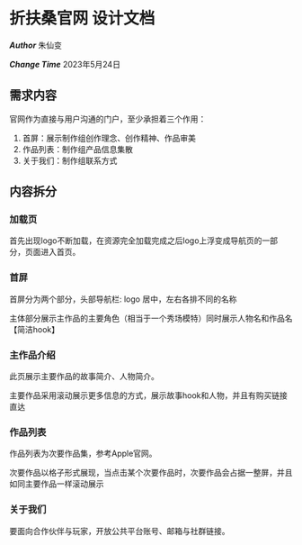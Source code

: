 # 折扶桑官网 设计文档

***Author*** 朱仙变

***Change Time*** 2023年5月24日

## 需求内容

官网作为直接与用户沟通的门户，至少承担着三个作用：

1. 首屏：展示制作组创作理念、创作精神、作品审美
2. 作品列表：制作组产品信息集散
3. 关于我们：制作组联系方式

## 内容拆分

### 加载页

首先出现logo不断加载，在资源完全加载完成之后logo上浮变成导航页的一部分，页面进入首页。

### 首屏

首屏分为两个部分，头部导航栏: logo 居中，左右各排不同的名称

主体部分展示主作品的主要角色（相当于一个秀场模特）同时展示人物名和作品名【简洁hook】 

### 主作品介绍

此页展示主要作品的故事简介、人物简介。

主要作品采用滚动展示更多信息的方式，展示故事hook和人物，并且有购买链接直达



### 作品列表

作品列表为次要作品集，参考Apple官网。

次要作品以格子形式展现，当点击某个次要作品时，次要作品会占据一整屏，并且如同主要作品一样滚动展示

### 关于我们

要面向合作伙伴与玩家，开放公共平台账号、邮箱与社群链接。
